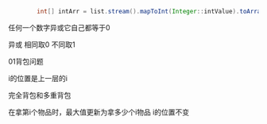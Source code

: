```JAVA
        int[] intArr = list.stream().mapToInt(Integer::intValue).toArray();
```



任何一个数字异或它自己都等于0

异或 相同取0 不同取1



01背包问题

i的位置是上一层的i



完全背包和多重背包

在拿第i个物品时，最大值更新为拿多少个i物品 i的位置不变